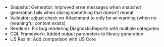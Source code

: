 * Snapshot Generator: Improved error messages when snapshot generation fails when slicing something that doesn't repeat
* Validator: adjust check on Attachment to only be an warning (when no meaningful content exists)
* Renderer: Fix bug rendering DiagnosticReports with multiple categories
* CQL Framework: Added output parameters to library generation
* US Realm: Add comparison with US Core